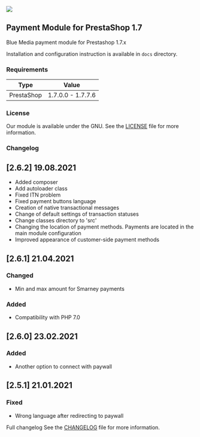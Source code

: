 ![](https://bluemedia.pl/storage/loga/logo-blue-media.svg)

## Payment Module for PrestaShop 1.7

Blue Media payment module for Prestashop 1.7.x

Installation and configuration instruction is available in `docs` directory.

### Requirements

Type       | Value
---------- | ------------------
PrestaShop | 1.7.0.0 - 1.7.7.6

### License

Our module is available under the GNU. See the [LICENSE](https://github.com/bluepayment-plugin/prestashop-plugin-1.7/blob/master/LICENSE) file for more information.

### Changelog

## [2.6.2] 19.08.2021
- Added composer
- Add autoloader class
- Fixed ITN problem
- Fixed payment buttons language
- Creation of native transactional messages
- Change of default settings of transaction statuses
- Change classes directory to 'src'
- Changing the location of payment methods. Payments are located in the main module configuration
- Improved appearance of customer-side payment methods

## [2.6.1] 21.04.2021
### Changed
- Min and max amount for Smarney payments

### Added
- Compatibility with PHP 7.0

## [2.6.0] 23.02.2021
### Added
- Another option to connect with paywall

## [2.5.1] 21.01.2021
### Fixed
- Wrong language after redirecting to paywall

Full changelog
See the [CHANGELOG](https://github.com/bluepayment-plugin/prestashop-plugin-1.7/blob/master/CHANGELOG.MD) file for more information.

